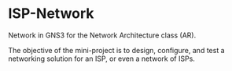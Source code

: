 # ISP-Network

Network in GNS3 for the Network Architecture class (AR).

The objective of the mini-project is to design, configure, and test a networking solution for an ISP, or even a
network of ISPs.
